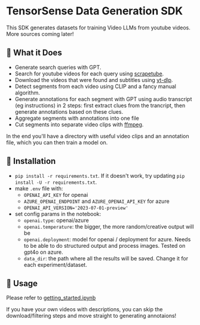# TensorSense Data Generation SDK

This SDK generates datasets for training Video LLMs from youtube videos. More sources coming later!

## 🐠 What it Does
- Generate search queries with GPT.
- Search for youtube videos for each query using [scrapetube](https://github.com/dermasmid/scrapetube).
- Download the videos that were found and subtitles using [yt-dlp](https://github.com/yt-dlp/yt-dlp).
- Detect segments from each video using CLIP and a fancy manual algorithm.
- Generate annotations for each segment with GPT using audio transcript (eg instructions) in 2 steps: first extract clues from the trancript, then generate annotations based on these clues.
- Aggregate segments with annotations into one file
- Cut segments into separate video clips with [ffmpeg](https://ffmpeg.org/).

In the end you'll have a directory with useful video clips and an annotation file, which you can then train a model on.

## 🐬 Installation
- `pip install -r requirements.txt`. If it doesn't work, try updating `pip install -U -r requirements.txt`.
- make `.env` file with:
    - `OPENAI_API_KEY` for openai
    - `AZURE_OPENAI_ENDPOINT` and `AZURE_OPENAI_API_KEY` for azure
    - `OPENAI_API_VERSION='2023-07-01-preview'`
- set config params in the notebook:
    - `openai.type`: openai/azure
    - `openai.temperature`: the bigger, the more random/creative output will be
    - `openai.deployment`: model for openai / deployment for azure. Needs to be able to do structured output and process images. Tested on gpt4o on azure.
    - `data_dir`: the path where all the results will be saved. Change it for each experiment/dataset.

## 🐙 Usage

Please refer to [getting_started.ipynb](./getting_started.ipynb)

If you have your own videos with descriptions, you can skip the download/filtering steps and move straight to generating annotaions!
